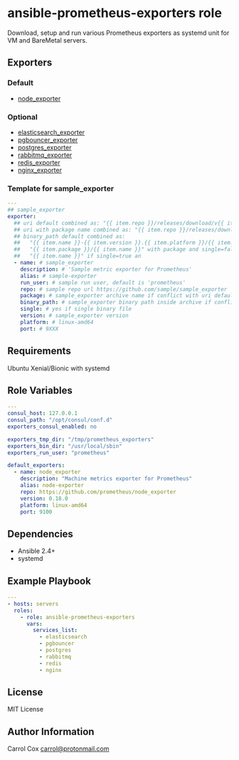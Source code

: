 # ansible-prometheus-exporters role

Download, setup and run various Prometheus exporters as systemd unit for VM and BareMetal servers.

## Exporters

### Default

- [node_exporter](https://github.com/prometheus/node_exporter)

### Optional

- [elasticsearch_exporter](https://github.com/justwatchcom/elasticsearch_exporter)
- [pgbouncer_exporter](https://github.com/jbub/pgbouncer_exporter)
- [postgres_exporter](https://github.com/wrouesnel/postgres_exporter)
- [rabbitmq_exporter](https://github.com/kbudde/rabbitmq_exporter)
- [redis_exporter](https://github.com/oliver006/redis_exporter)
- [nginx_exporter](https://github.com/nginxinc/nginx-prometheus-exporter)


### Template for sample_exporter

```yaml
---
## sample_exporter
exporter:
  ## uri default combined as: "{{ item.repo }}/releases/download/v{{ item.version }}/{{ item.name }}-{{ item.version }}.{{ item.platform }}.tar.gz"
  ## uri with package name combined as: "{{ item.repo }}/releases/download/v{{ item.version }}/{{ item.package }}.tar.gz"
  ## binary_path default combined as:
  ##   "{{ item.name }}-{{ item.version }}.{{ item.platform }}/{{ item.name }}" without package and single=false
  ##   "{{ item.package }}/{{ item.name }}" with package and single=false
  ##   "{{ item.name }}" if single=true an
  - name: # sample_exporter
    description: # 'Sample metric exporter for Prometheus'
    alias: # sample-exporter
    run_user: # sample run user, default is 'prometheus'
    repo: # sample repo url https://github.com/sample/sample_exporter
    package: # sample_exporter archive name if conflict with uri default combined
    binary_path: # sample_exporter binary path inside archive if conflict with binary_path default combined
    single: # yes if single binary file
    version: # sample_exporter version
    platform: # linux-amd64
    port: # 9XXX
```

## Requirements

Ubuntu Xenial/Bionic with systemd

## Role Variables

```yaml
---
consul_host: 127.0.0.1
consul_path: "/opt/consul/conf.d"
exporters_consul_enabled: no

exporters_tmp_dir: "/tmp/prometheus_exporters"
exporters_bin_dir: "/usr/local/sbin"
exporters_run_user: "prometheus"

default_exporters:
  - name: node_exporter
    description: "Machine metrics exporter for Prometheus"
    alias: node-exporter
    repo: https://github.com/prometheus/node_exporter
    version: 0.18.0
    platform: linux-amd64
    port: 9100
```

## Dependencies

- Ansible 2.4+
- systemd

## Example Playbook

```yaml
---
- hosts: servers
  roles:
    - role: ansible-prometheus-exporters
      vars:
        services_list:
          - elasticsearch
          - pgbouncer
          - postgres
          - rabbitmq
          - redis
          - nginx
```

## License

MIT License

## Author Information

Carrol Cox <carrol@protonmail.com>
